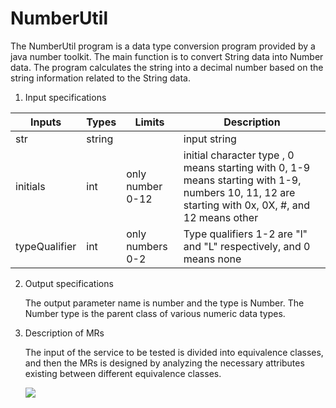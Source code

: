 # NumberUtil
The NumberUtil program is a data type conversion program provided by a java number toolkit. The main function is to convert String data into Number data. The program calculates the string into a decimal number based on the string information related to the String data.

1. Input specifications

| Inputs       | Types  |  Limits  |Description|
| ----| -----| ---- |----|
| str | string | | input string|
| initials|  int |  only  number 0-12| initial character type , 0 means starting with 0, 1-9 means starting with 1-9, numbers 10, 11, 12 are starting with 0x, 0X, #, and 12 means other|
| typeQualifier | int | only numbers 0-2|  Type qualifiers 1-2 are "l" and "L" respectively, and 0 means none|
2. Output specifications

   The output parameter name is number and the type is Number. The Number type is the parent class of various numeric data types.

3. Description of MRs

   The input of the service to be tested is divided into equivalence classes, and then the MRs is designed by analyzing the necessary attributes existing between different equivalence classes. 

   ![](https://cdn.jsdelivr.net/gh/Evan-ZJ/MyPic/img/20210305150901.png)

